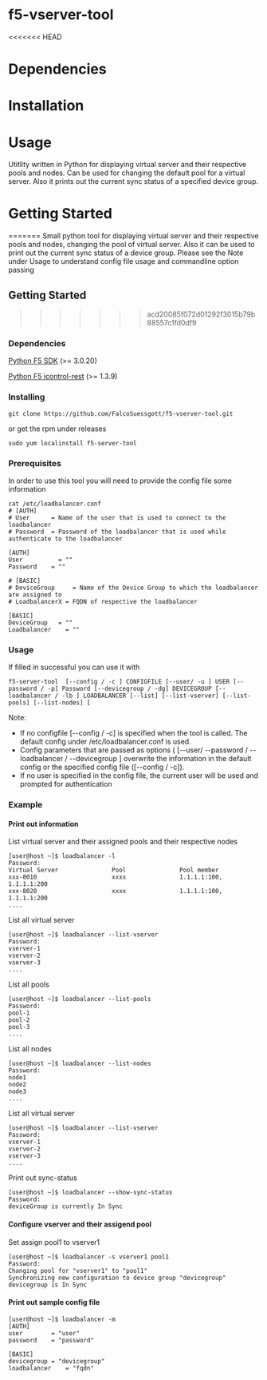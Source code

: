 # f5-vserver-tool

<<<<<<< HEAD
# Dependencies

# Installation

# Usage
Utitlity written in Python for displaying virtual server and their respective pools and nodes. Can be used for changing the default pool for a virtual server. Also it prints out the current sync status of a specified device group. 

# Getting Started
=======
Small python tool for displaying virtual server and their respective pools and nodes, changing the pool of virtual server. Also it can be used to print out the current sync status of a device group. Please see the Note under Usage to understand config file usage and commandline option passing
## Getting Started
>>>>>>> acd20085f072d01292f3015b79b88557c1fd0df9

### Dependencies 

[Python F5 SDK](https://github.com/F5Networks/f5-common-python/releases)
(>= 3.0.20)

[Python F5 icontrol-rest](https://github.com/F5Networks/f5-icontrol-rest-python)
(>= 1.3.9)

### Installing
```
git clone https://github.com/FalcoSuessgott/f5-vserver-tool.git 
```

or get the rpm under releases
```
sudo yum localinstall f5-server-tool
```

### Prerequisites
In order to use this tool you will need to provide the config file some information

```
cat /etc/loadbalancer.conf
# [AUTH]
# User      = Name of the user that is used to connect to the loadbalancer
# Password	= Password of the loadbalancer that is used while authenticate to the loadbalancer

[AUTH]
User		  = ""
Password	= ""

# [BASIC]
# DeviceGroup	  = Name of the Device Group to which the loadbalancer are assigned to
# LoadbalancerX	= FQDN of respective the loadbalancer

[BASIC]
DeviceGroup	  = ""
Loadbalancer	= ""
```

### Usage
If filled in successful you can use it with

```
f5-server-tool  [--config / -c ] CONFIGFILE [--user/ -u ] USER [--password / -p] Password [--devicegroup / -dg] DEVICEGROUP [--loadbalancer / -lb ] LOADBALANCER [--list] [--list-vserver] [--list-pools] [--list-nodes] [
```

Note:
 - If no configfile [--config / -c] is specified when the tool is called. The default config under /etc/loadbalancer.conf is used.
 - Config parameters that are passed as options ( [--user/ --password / --loadbalancer / --devicegroup ] overwrite the information in the default config or the specified config file ([--config / -c]).
 - If no user is specified in the config file, the current user will be used and prompted for authentication

### Example

#### Print out information 
List virtual server and their assigned pools and their respective nodes

```
[user@host ~]$ loadbalancer -l
Password:
Virtual Server               Pool               Pool member
xxx-8010                     xxxx               1.1.1.1:100, 1.1.1.1:200
xxx-8020                     xxxx               1.1.1.1:100, 1.1.1.1:200
....
```


List all virtual server
```
[user@host ~]$ loadbalancer --list-vserver
Password:
vserver-1
vserver-2
vserver-3
....
```

List all pools
```
[user@host ~]$ loadbalancer --list-pools
Password:
pool-1
pool-2
pool-3
....
```

List all nodes
```
[user@host ~]$ loadbalancer --list-nodes
Password:
node1
node2
node3
....
```

List all virtual server
```
[user@host ~]$ loadbalancer --list-vserver
Password:
vserver-1
vserver-2
vserver-3
....
```

Print out sync-status 
```
[user@host ~]$ loadbalancer --show-sync-status
Password: 
deviceGroup is currently In Sync

```

#### Configure vserver and their assigend pool

Set assign pool1 to vserver1
```
[user@host ~]$ loadbalancer -s vserver1 pool1
Password: 
Changing pool for "vserver1" to "pool1"
Synchronizing new configuration to device group "devicegroup"
devicegroup is In Sync
```

#### Print out sample config file
```
[user@host ~]$ loadbalancer -m
[AUTH]
user		= "user"
password	= "password"

[BASIC]
devicegroup	= "devicegroup"
loadbalancer	= "fqdn"
```
